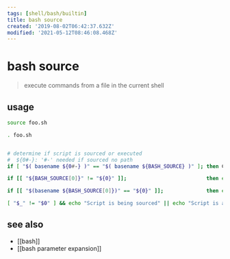 ```yaml
---
tags: [shell/bash/builtin]
title: bash source
created: '2019-08-02T06:42:37.632Z'
modified: '2021-05-12T08:46:08.468Z'
---
```


# bash source

> execute commands from a file in the current shell

## usage
```sh
source foo.sh

. foo.sh


# determine if script is sourced or executed
#  ${0#-}: '#-' needed if sourced no path
if [ "$( basename ${0#-} )" == "$( basename ${BASH_SOURCE} )" ]; then COMMAND $@; fi

if [[ "${BASH_SOURCE[0]}" != "${0}" ]];                          then echo "sourcing script ${BASH_SOURCE[0]}"; fi

if [[ "$(basename ${BASH_SOURCE[0]})" == "${0}" ]];              then echo "calling function:" docker-connect "$@"; fi

[ "$_" != "$0" ] && echo "Script is being sourced" || echo "Script is a subshell"
```

## see also
- [[bash]]
- [[bash parameter expansion]]
